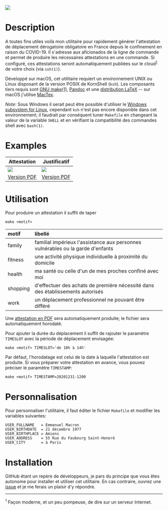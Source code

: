 ![][banner]

# Description

A toutes fins utiles voilà mon utilitaire pour rapidement générer l'attestation de déplacement dérogatoire obligatoire en France
depuis le confinement en raison du COVID-19. Il s'adresse aux aficionados de la ligne de commande et permet de produire les
nécessaires attestations en une commande. Si configuré, ces attestations seront automatiquement publiées sur le
cloud<sup><a href="#fn1">1</a></sup> de votre choix (via `ssh(1)`).

Développé sur macOS, cet utilitaire requiert un environnement UNIX ou Linux disposant de la version POSIX de KornShell (`ksh`).
Les composants tiers requis sont [GNU make(1)][make], [Pandoc] et une [distribution LaTeX][latex] -- sur macOS j'utilise [MacTex].

_Note_: Sous Windows il serait peut être possible d'utiliser le [Windows subsystem for Linux][wsl], cependant `ksh` n'est pas
encore disponible dans cet environnement; il faudrait par conséquent tuner `Makefile` en changeant la valeur de la variable
`SHELL` et en vérifiant la compatibilité des commandes shell avec `bash(1)`.

# Examples

| Attestation           | Justificatif          |
| --------------------- | --------------------- |
| [![][image1]][image1] | [![][image2]][image2] |
| [Version PDF][print1] | [Version PDF][print2] |

# Utilisation

Pour produire un attestation il suffit de taper

    make <motif>

| motif     | libellé |
| :-------- | :------ |
| family    | familial impérieux l'assistance aux personnes vulnérables ou la garde d'enfants |
| fitness   | une activité physique individuelle à proximité du domicile |
| health    | ma santé ou celle d'un de mes proches confiné avec moi |
| shopping  | d'effectuer des achats de première nécessité dans des établissements autorisés |
| work      | un déplacement professionnel ne pouvant être différé |

Une [attestation en PDF][print1] sera automatiquement produite; le fichier sera automatiquement horodaté.

Pour ajouter la durée du déplacement il suffit de rajouter le paramètre `TIMESLOT` avec la période de déplacement envisagée:

    make <motif> TIMESLOT='de 10h à 14h'

Par défaut, l'horodatage est celui de la date à laquelle l'attestation est produite. Si vous préparer votre attestation en avance,
vous pouvez préciser le paramètre `TIMESTAMP`:

    make <motif> TIMESTAMP=20201231-1200

# Personnalisation

Pour personnaliser l'utilitaire, il faut éditer le fichier `Makefile` et modifier les variables suivantes:

    USER_FULLNAME   = Emmanuel Macron
    USER_BIRTHDATE  = 21 décembre 1977
    USER_BIRTHPLACE = Amiens
    USER_ADDRESS    = 55 Rue du Faubourg Saint-Honoré
    USER_CITY       = à Paris

# Installation

GitHub étant un repère de développeurs, je pars du principe que vous êtes autonome pour installer et utiliser cet utilitaire.
En cas contraire, ouvrez une [issue][issues] et je me ferais un plaisir d'y répondre.

<!-- # Footnotes -->

_ _ _ _

<a name="fn1"></a><sup>1</sup> Façon moderne, et un peu pompeuse, de dire sur un serveur Internet.

<!-- # Bookmarks -->

  [banner]: https://repository-images.githubusercontent.com/252994470/94268380-7b7a-11ea-97ac-6dd57d3227ea
  [image1]: https://user-images.githubusercontent.com/6306262/79021822-d9e44b80-7b7c-11ea-82c1-06d992e95176.jpg
  [image2]: https://user-images.githubusercontent.com/6306262/79021824-db157880-7b7c-11ea-81a2-874949f4c1df.jpg
  [issues]: https://github.com/marcastel/tex-covid19/issues
  [latex]:  https://www.latex-project.org/get
  [mactex]: https://tug.org/mactex/mactex-download.html
  [make]:   https://www.gnu.org/software/make
  [pandoc]: https://pandoc.org/installing.html
  [print1]: https://github.com/marcastel/tex-covid19/files/4463370/work-20200410-22h.pdf
  [print2]: https://github.com/marcastel/tex-covid19/files/4463371/workauth-20200410-22h.pdf
  [wsl]:    https://docs.microsoft.com/en-us/windows/wsl/install-win10

<!-- vim: set digraph nospell :-->
